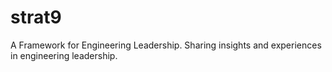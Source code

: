 # strat9
A Framework for Engineering Leadership. Sharing insights and experiences in engineering leadership.
